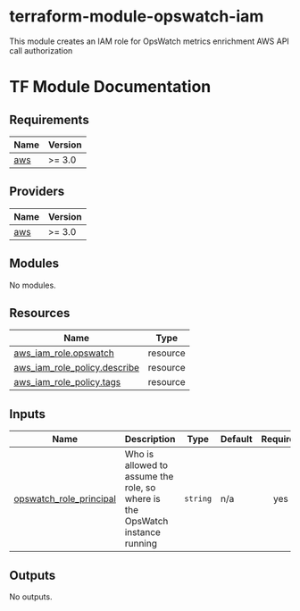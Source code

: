 # terraform-module-opswatch-iam
This module creates an IAM role for OpsWatch metrics enrichment AWS API call authorization
# TF Module Documentation
<!-- BEGIN_TF_DOCS -->
## Requirements

| Name | Version |
|------|---------|
| <a name="requirement_aws"></a> [aws](#requirement\_aws) | >= 3.0 |

## Providers

| Name | Version |
|------|---------|
| <a name="provider_aws"></a> [aws](#provider\_aws) | >= 3.0 |

## Modules

No modules.

## Resources

| Name | Type |
|------|------|
| [aws_iam_role.opswatch](https://registry.terraform.io/providers/hashicorp/aws/latest/docs/resources/iam_role) | resource |
| [aws_iam_role_policy.describe](https://registry.terraform.io/providers/hashicorp/aws/latest/docs/resources/iam_role_policy) | resource |
| [aws_iam_role_policy.tags](https://registry.terraform.io/providers/hashicorp/aws/latest/docs/resources/iam_role_policy) | resource |

## Inputs

| Name | Description | Type | Default | Required |
|------|-------------|------|---------|:--------:|
| <a name="input_opswatch_role_principal"></a> [opswatch\_role\_principal](#input\_opswatch\_role\_principal) | Who is allowed to assume the role, so where is the OpsWatch instance running | `string` | n/a | yes |

## Outputs

No outputs.
<!-- END_TF_DOCS -->    